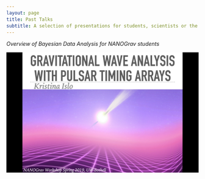 ```yaml
---
layout: page
title: Past Talks
subtitle: A selection of presentations for students, scientists or the public
---
```


*Overview of Bayesian Data Analysis for NANOGrav students*  
<!-- [![](/assets/img/talks/NANO_student_workshop_2019.png =288x180)](http://kristina-islo.github.io/talks/islo_NANOGrav_student_workshop_2019.pdf) -->
![](/assets/img/talks/NANO_student_workshop_2019.png)
